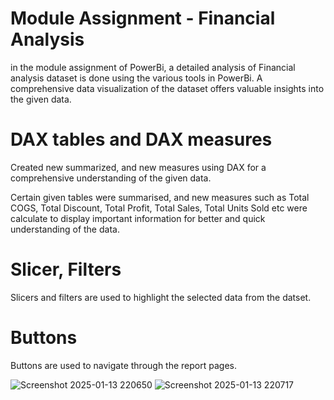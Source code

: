# Module Assignment - Financial Analysis
in the module assignment of PowerBi, a detailed analysis of Financial analysis dataset is done using the various tools in PowerBi. A comprehensive data visualization of the dataset offers valuable insights into the given data.
# DAX tables and DAX measures
Created new summarized, and new measures using DAX for a comprehensive understanding of the given data.

Certain given tables were summarised, and new measures such as Total COGS, Total Discount, Total Profit, Total Sales, Total Units Sold etc were calculate to display important information for better and quick understanding of the data.
# Slicer, Filters
Slicers and filters are used to highlight the selected data from the datset. 
# Buttons
Buttons are used to navigate through the report pages.

![Screenshot 2025-01-13 220650](https://github.com/user-attachments/assets/e8b65440-7118-4767-8b6e-b92a7afa53a4)
![Screenshot 2025-01-13 220717](https://github.com/user-attachments/assets/e2dc1ea0-5bf1-4b27-bdbb-e1cc798be735)
